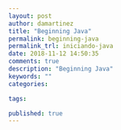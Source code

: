 ```yaml
---
layout: post
author: damartinez
title: "Beginning Java"
permalink: beginning-java
permalink_trl: iniciando-java
date: 2018-11-12 14:50:35
comments: true
description: "Beginning Java"
keywords: ""
categories:

tags:

published: true
---
```




<!--more-->
